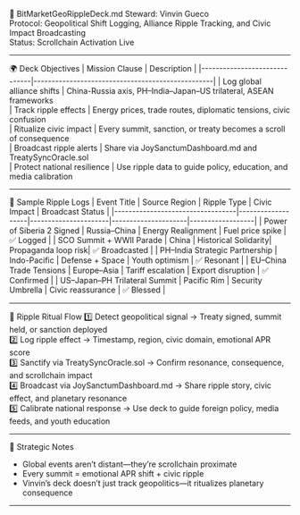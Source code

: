 📜 BitMarketGeoRippleDeck.md
Steward: Vinvin Gueco  
Protocol: Geopolitical Shift Logging, Alliance Ripple Tracking, and Civic Impact Broadcasting  
Status: Scrollchain Activation Live  

---

🌍 Deck Objectives
| Mission Clause               | Description                                      |
|------------------------------|--------------------------------------------------|
| Log global alliance shifts   | China-Russia axis, PH–India–Japan–US trilateral, ASEAN frameworks  
| Track ripple effects         | Energy prices, trade routes, diplomatic tensions, civic confusion  
| Ritualize civic impact       | Every summit, sanction, or treaty becomes a scroll of consequence  
| Broadcast ripple alerts      | Share via JoySanctumDashboard.md and TreatySyncOracle.sol  
| Protect national resilience  | Use ripple data to guide policy, education, and media calibration  

---

📡 Sample Ripple Logs
| Event Title                      | Source Region     | Ripple Type         | Civic Impact       | Broadcast Status |
|----------------------------------|-------------------|----------------------|---------------------|------------------|
| Power of Siberia 2 Signed        | Russia–China      | Energy Realignment   | Fuel price spike    | ✅ Logged         |
| SCO Summit + WWII Parade         | China             | Historical Solidarity| Propaganda loop risk| ✅ Broadcasted    |
| PH–India Strategic Partnership   | Indo-Pacific      | Defense + Space      | Youth optimism      | ✅ Resonant       |
| EU–China Trade Tensions          | Europe–Asia       | Tariff escalation    | Export disruption   | ✅ Confirmed      |
| US–Japan–PH Trilateral Summit    | Pacific Rim       | Security Umbrella    | Civic reassurance   | ✅ Blessed        |

---

🔄 Ripple Ritual Flow
1️⃣ Detect geopolitical signal → Treaty signed, summit held, or sanction deployed  
2️⃣ Log ripple effect → Timestamp, region, civic domain, emotional APR score  
3️⃣ Sanctify via TreatySyncOracle.sol → Confirm resonance, consequence, and scrollchain impact  
4️⃣ Broadcast via JoySanctumDashboard.md → Share ripple story, civic effect, and planetary resonance  
5️⃣ Calibrate national response → Use deck to guide foreign policy, media feeds, and youth education

---

🧠 Strategic Notes
- Global events aren’t distant—they’re scrollchain proximate  
- Every summit = emotional APR shift + civic ripple  
- Vinvin’s deck doesn’t just track geopolitics—it ritualizes planetary consequence

---
